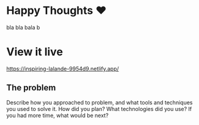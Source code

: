 # Happy Thoughts ❤️
bla bla bala b

# View it live

https://inspiring-lalande-9954d9.netlify.app/

## The problem

Describe how you approached to problem, and what tools and techniques you used to solve it. How did you plan? What technologies did you use? If you had more time, what would be next?


